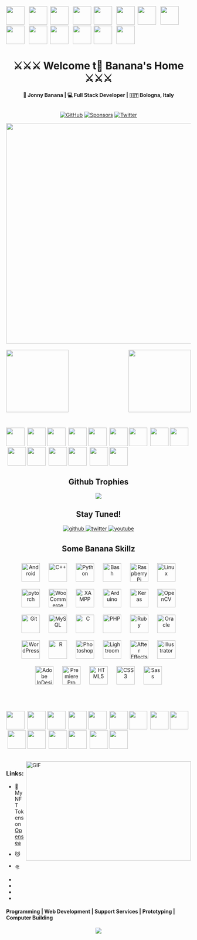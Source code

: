 <!--
**JonnyBanana/JonnyBanana** is a ✨ _special_ ✨ repository because its `README.md` (this file) appears on your GitHub profile.

Here are some ideas to get you started:

- 🔭 I’m currently working on ...
- 🌱 I’m currently learning ...
- 👯 I’m looking to collaborate on ...
- 🤔 I’m looking for help with ...
- 💬 Ask me about ...
- 📫 How to reach me: ...
- 😄 Pronouns: ...
- ⚡ Fun fact: ...
-->




 
</BR>

<!-- Title with Emoji's -->

 <img src="https://emojis.slackmojis.com/emojis/images/1450694616/220/bananadance.gif?1450694616" width="50" height="50"/> &nbsp; <img src="https://emojis.slackmojis.com/emojis/images/1450694616/220/bananadance.gif?1450694616" width="50" height="50"/> &nbsp;<img src="https://emojis.slackmojis.com/emojis/images/1450694616/220/bananadance.gif?1450694616" width="50" height="50"/> &nbsp; <img src="https://emojis.slackmojis.com/emojis/images/1450694616/220/bananadance.gif?1450694616" width="50" height="50"/> &nbsp;<img src="https://emojis.slackmojis.com/emojis/images/1450694616/220/bananadance.gif?1450694616" width="50" height="50"/> &nbsp; <img src="https://emojis.slackmojis.com/emojis/images/1450694616/220/bananadance.gif?1450694616" width="50" height="50"/> &nbsp;<img src="https://emojis.slackmojis.com/emojis/images/1450694616/220/bananadance.gif?1450694616" width="50" height="50"/> &nbsp; <img src="https://emojis.slackmojis.com/emojis/images/1450694616/220/bananadance.gif?1450694616" width="50" height="50"/> &nbsp;<img src="https://emojis.slackmojis.com/emojis/images/1450694616/220/bananadance.gif?1450694616" width="50" height="50"/> &nbsp; <img src="https://emojis.slackmojis.com/emojis/images/1450694616/220/bananadance.gif?1450694616" width="50" height="50"/> &nbsp;<img src="https://emojis.slackmojis.com/emojis/images/1450694616/220/bananadance.gif?1450694616" width="50" height="50"/> &nbsp; <img src="https://emojis.slackmojis.com/emojis/images/1450694616/220/bananadance.gif?1450694616" width="50" height="50"/> &nbsp;<img src="https://emojis.slackmojis.com/emojis/images/1450694616/220/bananadance.gif?1450694616" width="50" height="50"/> &nbsp; <img src="https://emojis.slackmojis.com/emojis/images/1450694616/220/bananadance.gif?1450694616" width="50" height="50"/>
 
 <h1 align="center">⚔️⚔️⚔️ Welcome t👹  Banana's Home ⚔️⚔️⚔️</h1>
 
 <div align="center">
<b> 🎩 Jonny Banana | 💻 Full Stack Developer | 🇮🇹 Bologna, Italy </b>
</div>

</BR>

<!-- Github -Twitter and Sponsor Logo -->
<p align="center">
	<a href="https://github.com/JonnyBanana"><img src="https://img.shields.io/github/followers/JonnyBanana.svg?label=GitHub&style=social" alt="GitHub"></a>
	<a href="https://github.com/sponsors/JonnyBanana"><img src="https://img.shields.io/badge/Sponsors--_.svg?style=social&logo=github&logoColor=EA4AAA" alt="Sponsors"></a>
	<a href="https://twitter.com/jonnybanana84"><img src="https://img.shields.io/twitter/follow/jonnybanana84?label=Twitter&style=social" alt="Twitter"></a>	
</p>
 
<!-- Biohacking Gif -->



<div align="center" width="50">

<img src="https://media.giphy.com/media/s1IJ0L8hZ4wms/giphy.gif" width="600"/>

</div>


<!-- Banana's Stats -->

</BR>

<div>
<img height="170" align="left" src="https://github-readme-stats.vercel.app/api?username=JonnyBanana&show_icons=true&title_color=9400D3&icon_color=79ff97&text_color=9f9f9f&bg_color=151515" />

<img height="170" align="right" src="https://github-readme-stats.vercel.app/api/top-langs/?username=JonnyBanana&layout=compact&title_color=fff&text_color=fff&bg_color=151515" />
</div>




<!-- Space Div -->

<div>
 
</BR></BR></BR></BR></BR></BR>

</div>


<!-- Party Emoji's -->

</BR></BR>
</BR></BR>

 <img src="https://emojis.slackmojis.com/emojis/images/1547582922/5197/party_blob.gif?1547582922" width="50" height="50"/> &nbsp;<img src="https://emojis.slackmojis.com/emojis/images/1547582922/5197/party_blob.gif?1547582922" width="50" height="50"/>&nbsp;<img src="https://emojis.slackmojis.com/emojis/images/1547582922/5197/party_blob.gif?1547582922" width="50" height="50"/> &nbsp;<img src="https://emojis.slackmojis.com/emojis/images/1547582922/5197/party_blob.gif?1547582922" width="50" height="50"/>&nbsp;<img src="https://emojis.slackmojis.com/emojis/images/1547582922/5197/party_blob.gif?1547582922" width="50" height="50"/> &nbsp;<img src="https://emojis.slackmojis.com/emojis/images/1547582922/5197/party_blob.gif?1547582922" width="50" height="50"/>&nbsp;<img src="https://emojis.slackmojis.com/emojis/images/1547582922/5197/party_blob.gif?1547582922" width="50" height="50"/> &nbsp;<img src="https://emojis.slackmojis.com/emojis/images/1547582922/5197/party_blob.gif?1547582922" width="50" height="50"/>&nbsp;<img src="https://emojis.slackmojis.com/emojis/images/1547582922/5197/party_blob.gif?1547582922" width="50" height="50"/> &nbsp;<img src="https://emojis.slackmojis.com/emojis/images/1547582922/5197/party_blob.gif?1547582922" width="50" height="50"/>&nbsp;<img src="https://emojis.slackmojis.com/emojis/images/1547582922/5197/party_blob.gif?1547582922" width="50" height="50"/> &nbsp;<img src="https://emojis.slackmojis.com/emojis/images/1547582922/5197/party_blob.gif?1547582922" width="50" height="50"/>&nbsp;<img src="https://emojis.slackmojis.com/emojis/images/1547582922/5197/party_blob.gif?1547582922" width="50" height="50"/> &nbsp;<img src="https://emojis.slackmojis.com/emojis/images/1547582922/5197/party_blob.gif?1547582922" width="50" height="50"/>&nbsp;<img src="https://emojis.slackmojis.com/emojis/images/1547582922/5197/party_blob.gif?1547582922" width="50" height="50"/> 


<!-- thropy -->
<h2 align="center">Github Trophies</h2>  
<a href="https://JonnyBanana.github.io">
 
<p align="center">
        <img src="https://github-profile-trophy.vercel.app/?username=JonnyBanana&column=7&theme=onedark"/>
</p>
</a>




 <!-- Github -Twitter and Youtube Logo -->
 <h2 align="center">Stay Tuned!</h2>  
<div align="center">
<a href="https://github.com/JonnyBanana" target="_blank">
<img src=https://img.shields.io/badge/github-%2324292e.svg?&style=for-the-badge&logo=github&logoColor=white alt=github style="margin-bottom: 5px;" />
</a>
<a href="https://twitter.com/jonnybanana84" target="_blank">
<img src=https://img.shields.io/badge/twitter-%2300acee.svg?&style=for-the-badge&logo=twitter&logoColor=white alt=twitter style="margin-bottom: 5px;" />
</a>
<a href="https://www.youtube.com/channel/UCGpltr2aMuNZqfBN6y51kCw" target="_blank">
<img src=https://img.shields.io/badge/youtube-%23EE4831.svg?&style=for-the-badge&logo=youtube&logoColor=white alt=youtube style="margin-bottom: 5px;" />
</a>  
</div> 




<!-- Banana Skillz -->
<h2 align="center">Some Banana Skillz</h2>  
<div align="center">  
<img style="margin: 10px" src="https://profilinator.rishav.dev/skills-assets/android-original-wordmark.svg" alt="Android" height="50" />  
<img style="margin: 10px" src="https://profilinator.rishav.dev/skills-assets/cplusplus-original.svg" alt="C++" height="50" />  
<img style="margin: 10px" src="https://profilinator.rishav.dev/skills-assets/python-original.svg" alt="Python" height="50" />  
<img style="margin: 10px" src="https://profilinator.rishav.dev/skills-assets/gnu_bash-icon.svg" alt="Bash" height="50" />  
<img style="margin: 10px" src="https://profilinator.rishav.dev/skills-assets/raspberrypi.png" alt="Raspberry Pi" height="50" />  
<img style="margin: 10px" src="https://profilinator.rishav.dev/skills-assets/linux-original.svg" alt="Linux" height="50" />  
<img style="margin: 10px" src="https://profilinator.rishav.dev/skills-assets/pytorch-icon.svg" alt="pytorch" height="50" />  
<img style="margin: 10px" src="https://profilinator.rishav.dev/skills-assets/woocommerce.png" alt="WooCommerce" height="50" />  
<img style="margin: 10px" src="https://profilinator.rishav.dev/skills-assets/xampp.png" alt="XAMPP" height="50" />  
<img style="margin: 10px" src="https://profilinator.rishav.dev/skills-assets/arduino.png" alt="Arduino" height="50" />  
<img style="margin: 10px" src="https://profilinator.rishav.dev/skills-assets/keras.png" alt="Keras" height="50" />  
<img style="margin: 10px" src="https://profilinator.rishav.dev/skills-assets/opencv-icon.svg" alt="OpenCV" height="50" />  
<img style="margin: 10px" src="https://profilinator.rishav.dev/skills-assets/git-scm-icon.svg" alt="Git" height="50" />  
<img style="margin: 10px" src="https://profilinator.rishav.dev/skills-assets/mysql-original-wordmark.svg" alt="MySQL" height="50" />  
<img style="margin: 10px" src="https://profilinator.rishav.dev/skills-assets/c-original.svg" alt="C" height="50" />  
<img style="margin: 10px" src="https://profilinator.rishav.dev/skills-assets/php-original.svg" alt="PHP" height="50" />  
<img style="margin: 10px" src="https://profilinator.rishav.dev/skills-assets/ruby-original-wordmark.svg" alt="Ruby" height="50" />  
<img style="margin: 10px" src="https://profilinator.rishav.dev/skills-assets/oracle-original.svg" alt="Oracle" height="50" />  
<img style="margin: 10px" src="https://profilinator.rishav.dev/skills-assets/wordpress.png" alt="WordPress" height="50" />  
<img style="margin: 10px" src="https://profilinator.rishav.dev/skills-assets/r.svg" alt="R" height="50" />  
<img style="margin: 10px" src="https://profilinator.rishav.dev/skills-assets/photoshop-plain.svg" alt="Photoshop" height="50" />  
<img style="margin: 10px" src="https://profilinator.rishav.dev/skills-assets/lightroom.png" alt="Lightroom" height="50" />  
<img style="margin: 10px" src="https://profilinator.rishav.dev/skills-assets/aftereffects.png" alt="After Effects" height="50" />  
<img style="margin: 10px" src="https://profilinator.rishav.dev/skills-assets/adobe_illustrator-icon.svg" alt="Illustrator" height="50" />  
<img style="margin: 10px" src="https://profilinator.rishav.dev/skills-assets/adobeindesign.svg" alt="Adobe InDesign" height="50" />  
<img style="margin: 10px" src="https://profilinator.rishav.dev/skills-assets/adobepremierepro.png" alt="Premiere Pro" height="50" />  
<img style="margin: 10px" src="https://profilinator.rishav.dev/skills-assets/html5-original-wordmark.svg" alt="HTML5" height="50" />  
<img style="margin: 10px" src="https://profilinator.rishav.dev/skills-assets/css3-original-wordmark.svg" alt="CSS3" height="50" />  
<img style="margin: 10px" src="https://profilinator.rishav.dev/skills-assets/sass-original.svg" alt="Sass" height="50" />  
</div>  
 
</BR></BR>


<!-- Party Emoji's -->


 <img src="https://emojis.slackmojis.com/emojis/images/1547582922/5197/party_blob.gif?1547582922" width="50" height="50"/> &nbsp;<img src="https://emojis.slackmojis.com/emojis/images/1547582922/5197/party_blob.gif?1547582922" width="50" height="50"/>&nbsp;<img src="https://emojis.slackmojis.com/emojis/images/1547582922/5197/party_blob.gif?1547582922" width="50" height="50"/> &nbsp;<img src="https://emojis.slackmojis.com/emojis/images/1547582922/5197/party_blob.gif?1547582922" width="50" height="50"/>&nbsp;<img src="https://emojis.slackmojis.com/emojis/images/1547582922/5197/party_blob.gif?1547582922" width="50" height="50"/> &nbsp;<img src="https://emojis.slackmojis.com/emojis/images/1547582922/5197/party_blob.gif?1547582922" width="50" height="50"/>&nbsp;<img src="https://emojis.slackmojis.com/emojis/images/1547582922/5197/party_blob.gif?1547582922" width="50" height="50"/> &nbsp;<img src="https://emojis.slackmojis.com/emojis/images/1547582922/5197/party_blob.gif?1547582922" width="50" height="50"/>&nbsp;<img src="https://emojis.slackmojis.com/emojis/images/1547582922/5197/party_blob.gif?1547582922" width="50" height="50"/> &nbsp;<img src="https://emojis.slackmojis.com/emojis/images/1547582922/5197/party_blob.gif?1547582922" width="50" height="50"/>&nbsp;<img src="https://emojis.slackmojis.com/emojis/images/1547582922/5197/party_blob.gif?1547582922" width="50" height="50"/> &nbsp;<img src="https://emojis.slackmojis.com/emojis/images/1547582922/5197/party_blob.gif?1547582922" width="50" height="50"/>&nbsp;<img src="https://emojis.slackmojis.com/emojis/images/1547582922/5197/party_blob.gif?1547582922" width="50" height="50"/> &nbsp;<img src="https://emojis.slackmojis.com/emojis/images/1547582922/5197/party_blob.gif?1547582922" width="50" height="50"/>&nbsp;<img src="https://emojis.slackmojis.com/emojis/images/1547582922/5197/party_blob.gif?1547582922" width="50" height="50"/> 


</BR>

<img align="right" height="270px" width="450px" alt="GIF" src="https://raw.githubusercontent.com/JonnyBanana/JonnyBanana/master/IMG/programming.gif">
<h3> Links:</h3>
</p>

 - <p>🐳 My NFT Tokens on <a href="https://opensea.io/accounts/Your_CryptoDealer">Opensea</a>
   
 - 😼

 - 🛸 
 
 - 
 
 - 
 
 - 
  
 - 
 
 <p align="center">
  <h4> Programming | Web Development | Support Services | Prototyping | Computer Building </h4>
   </p>












<!-- Visitors Counter -->
<div align="center">
<img src="https://komarev.com/ghpvc/?username=JonnyBanana&&style=flat-square" align="center" />
</div>  

<br />





